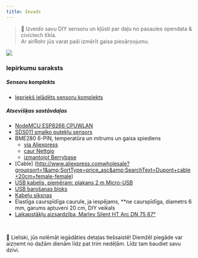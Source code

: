 ```yaml
---
title: Ievads
---
```

> 🚧 Izveido savu DIY sensoru un kļūsti par daļu no pasaules opendata &amp; civictech tīkla. <br> Ar airRohr jūs varat paši izmērīt gaisa piesārņojumu.


<img src="...docsairrohrparticulate-matter-air-matter-air-quality-sensor-kit.jpeg" loading="lazy">

### Iepirkumu saraksts
##### Sensoru komplekts
* [Iepriekš ielādēts sensoru komplekts](https://nettigo.euproductsluftdaten-org-pl-kit-sds011-bme280)

##### Atsevišķas sastāvdaļas
* [NodeMCU ESP8266 CPUWLAN](https://www.aliexpress.comwholesale?groupsort=1&amp;SortType=price_asc&amp;SearchText=nodemcu+v3+esp8266+ch340)
* [SDS011 smalko putekļu sensors](http://www.aliexpress.comwholesale?groupsort=1&amp;SortType=price_asc&amp;SearchText=sds011)
* BME280 6-PIN, temperatūra un mitrums un gaisa spiediens
  - [via Aliexpress](https://www.aliexpress.comwholesale?catId=0&amp;initiative_id=SB_20200308040440&amp;SearchText=bme280+-5V++3.3V)
  - [caur Nettgio](https://nettigo.euproductsmodule-pressure-humidity-and-temperature-sensor-bosch-bme280)
  - [izmantojot Berrybase](https://www.berrybase.debauelementesensoren-modulefeuchtigkeitbme680-breakout-board-4in1-sensor-f-252-r-temperatur-luftfeuchtigkeit-luftdruck-und-luftg-252-t)
* [Cable] (http://www.aliexpress.comwholesale?groupsort=1&amp;SortType=price_asc&amp;SearchText=Dupont+cable+20cm+female-female)
* [USB kabelis, piemēram: plakans 2 m Micro-USB](https://www.aliexpress.comwholesale?catId=0&amp;initiative_id=SB_20200308040708&amp;SearchText=micro+usb+plakans+kabeļš+2m)
* [USB barošanas bloks](https://www.aliexpress.comwholesale?catId=0&amp;initiative_id=SB_20200308040834&amp;SearchText=single+micro+usb+eu+power+supply)
* [Kabeļu siksnas](https://www.aliexpress.comwholesale?catId=0&amp;initiative_id=SB_20200308040852&amp;SearchText=cable+siksnas)
* Elastīga caurspīdīga caurule, ja iespējams, **ne caurspīdīga, diametrs 6 mm, garums aptuveni 20 cm, DIY veikals
* [Laikapstākļu aizsardzība, Marley Silent HT Arc DN 75 87°](https://www.bauhaus.inforohrsystememarley-ht-bogen-p13625028)


<br>

🙌 Lieliski, jūs nolēmāt iegādāties detaļas tiešsaistē!
Diemžēl piegāde var aizņemt no dažām dienām līdz pat trim nedēļām.
Līdz tam baudiet savu dzīvi️.
